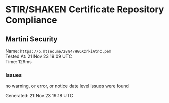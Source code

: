 # STIR/SHAKEN Certificate Repository Compliance

## Martini Security

Name: `https://p.mtsec.me/2884/HG6XzrkiAtnc.pem`\
Tested At: 21 Nov 23 19:09 UTC\
Time: 129ms

### Issues

no warning, or error, or notice date level issues were found

Generated: 21 Nov 23 19:18 UTC
